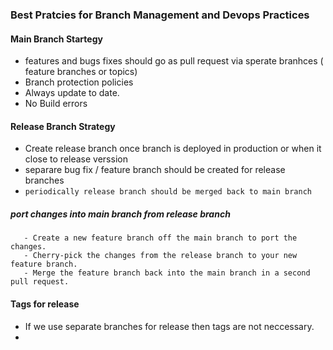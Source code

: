 ### Best Pratcies for Branch Management and Devops Practices

#### Main Branch Startegy 
 - features and bugs fixes should go as pull request via sperate branhces ( feature branches or topics)
 - Branch protection policies
 - Always update to date.
 - No Build errors

#### Release Branch Strategy
 - Create release branch once branch is deployed in production or when it close to release verssion
 - separare bug fix / feature branch should be created for release branches
 - `periodically release branch should be merged back to main branch`
 
 ##### port changes into main branch from release branch
       - Create a new feature branch off the main branch to port the changes.
       - Cherry-pick the changes from the release branch to your new feature branch.
       - Merge the feature branch back into the main branch in a second pull request.
       
 #### Tags for release
  - If we use separate branches for release then tags are not neccessary.
  - 
